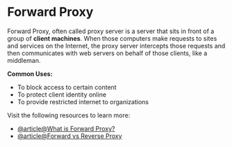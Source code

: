 # Forward Proxy

Forward Proxy, often called proxy server is a server that sits in front of a group of **client machines**. When those computers make requests to sites and services on the Internet, the proxy server intercepts those requests and then communicates with web servers on behalf of those clients, like a middleman.

**Common Uses:**

- To block access to certain content
- To protect client identity online
- To provide restricted internet to organizations

Visit the following resources to learn more:

- [@article@What is Forward Proxy?](https://www.fortinet.com/resources/cyberglossary/proxy-server)
- [@article@Forward vs Reverse Proxy](https://oxylabs.io/blog/reverse-proxy-vs-forward-proxy)
